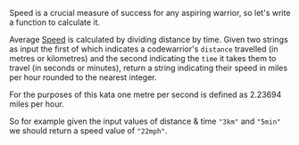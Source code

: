 Speed is a crucial measure of success for any aspiring warrior, so let's write a function to calculate it.

Average [Speed](https://en.wikipedia.org/wiki/Speed) is calculated by dividing distance by time. Given two strings as input the first of which indicates a codewarrior's `distance` travelled (in metres or kilometres) and the second indicating the `time` it takes them to travel (in seconds or minutes), return a string indicating their speed in miles per hour rounded to the nearest integer.

For the purposes of this kata one metre per second is defined as 2.23694 miles per hour.

So for example given the input values of distance & time `"3km"` and `"5min"` we should return a speed value of `"22mph"`.